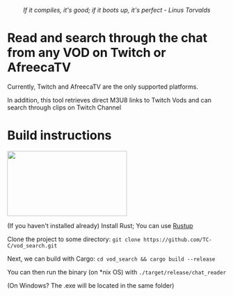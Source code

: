 <p align="center"><i>If it compiles, it's good; if it boots up, it's perfect - Linus Torvalds</i></p>

# Read and search through the chat from any VOD on Twitch or AfreecaTV
Currently, Twitch and AfreecaTV are the only supported platforms.

In addition, this tool retrieves direct M3U8 links to Twitch Vods and can search through clips on Twitch Channel

# Build instructions 
<img src="https://techworm.page/wp-content/uploads/2019/05/download-17.png" width=275 height=150></img>

(If you haven't installed already)
Install Rust; You can use [Rustup](https://www.rust-lang.org/tools/install)

Clone the project to some directory:
`git clone https://github.com/TC-C/vod_search.git`

Next, we can build with Cargo:
`cd vod_search && cargo build --release`

You can then run the binary (on *nix OS) with
`./target/release/chat_reader`

(On Windows? The .exe will be located in the same folder)

